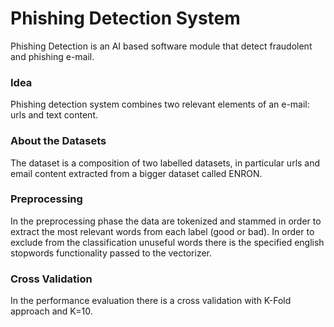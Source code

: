 # Phishing Detection System
Phishing Detection is an AI based software module that detect fraudolent and phishing e-mail.

### Idea
Phishing detection system combines two relevant elements of an e-mail: urls and text content.

### About the Datasets
The dataset is a composition of two labelled datasets, in particular urls and email content extracted from a bigger dataset called ENRON. 

### Preprocessing
In the preprocessing phase the data are tokenized and stammed in order to extract the most relevant words from each label (good or bad).
In order to exclude from the classification unuseful words there is the specified english stopwords functionality passed to the vectorizer.

### Cross Validation
In the performance evaluation there is a cross validation with K-Fold approach and K=10.
